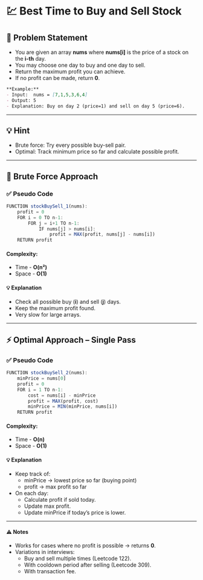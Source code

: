 # 💹 Best Time to Buy and Sell Stock

## 🧩 Problem Statement
- You are given an array **nums** where **nums[i]** is the price of a stock on the **i-th** day.
- You may choose one day to buy and one day to sell.
- Return the maximum profit you can achieve.
- If no profit can be made, return **0**.

```markdown
**Example:**
- Input:  nums = [7,1,5,3,6,4]
- Output: 5
- Explanation: Buy on day 2 (price=1) and sell on day 5 (price=6).
```

---

## 💡 Hint
- Brute force: Try every possible buy-sell pair.
- Optimal: Track minimum price so far and calculate possible profit.

---

## 🧱 Brute Force Approach
### ✅ Pseudo Code
```js
FUNCTION stockBuySell_1(nums):
    profit = 0
    FOR i = 0 TO n-1:
        FOR j = i+1 TO n-1:
            IF nums[j] > nums[i]:
                profit = MAX(profit, nums[j] - nums[i])
    RETURN profit
```
#### Complexity:
- Time - **O(n²)**
- Space - **O(1)**
#### 💡 Explanation
- Check all possible buy (**i**) and sell (**j**) days.
- Keep the maximum profit found.
- Very slow for large arrays.

---

## ⚡ Optimal Approach – Single Pass
### ✅ Pseudo Code
```js
FUNCTION stockBuySell_2(nums):
    minPrice = nums[0]
    profit = 0
    FOR i = 1 TO n-1:
        cost = nums[i] - minPrice
        profit = MAX(profit, cost)
        minPrice = MIN(minPrice, nums[i])
    RETURN profit
```
#### Complexity:
- Time - **O(n)**
- Space - **O(1)**
#### 💡 Explanation
- Keep track of:
    - minPrice → lowest price so far (buying point)
    - profit → max profit so far
- On each day:
    - Calculate profit if sold today.
    - Update max profit.
    - Update minPrice if today’s price is lower.

---

#### ⚠️ Notes
- Works for cases where no profit is possible → returns **0**.
- Variations in interviews:
    - Buy and sell multiple times (Leetcode 122).
    - With cooldown period after selling (Leetcode 309).
    - With transaction fee.